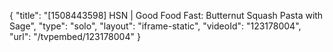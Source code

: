 {
    "title": "[1508443598] HSN | Good Food Fast: Butternut Squash Pasta with Sage",
    "type": "solo",
    "layout": "iframe-static",
    "videoId": "123178004",
    "url": "\/tvpembed\/123178004"
}